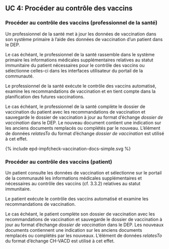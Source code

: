 ## UC 4: Procéder au contrôle des vaccins

### Procéder au contrôle des vaccins (professionnel de la santé)

Un professionnel de la santé met à jour les données de vaccination dans son système primaire à l’aide des données de vaccination d’un patient dans le DEP.

Le cas échéant, le professionnel de la santé rassemble dans le système primaire les informations médicales supplémentaires relatives au statut immunitaire du patient nécessaires pour le contrôle des vaccins ou sélectionne celles-ci dans les interfaces utilisateur du portail de la communauté. 

Le professionnel de la santé exécute le contrôle des vaccins automatisé, examine les recommandations de vaccination et en tient compte dans la planification des futures vaccinations.

Le cas échéant, le professionnel de la santé complète le dossier de vaccination du patient avec les recommandations de vaccination et sauvegarde le dossier de vaccination à jour au format d’échange *dossier de vaccination* dans le DEP. Le nouveau document contient une indication sur les anciens documents remplacés ou complétés par le nouveau. L’élément de données *relatesTo* du format d’échange *dossier de vaccination* est utilisé à cet effet.

<div>{% include epd-impfcheck-vaccination-docs-simple.svg %}</div>


### Procéder au contrôle des vaccins (patient)

Un patient consulte les données de vaccination et sélectionne sur le portail de la communauté les informations médicales supplémentaires et nécessaires au contrôle des vaccins (cf. 3.3.2) relatives au statut immunitaire.

Le patient exécute le contrôle des vaccins automatisé et examine les recommandations de vaccination. 

Le cas échéant, le patient complète son dossier de vaccination avec les recommandations de vaccination et sauvegarde le dossier de vaccination à jour au format d’échange *dossier de vaccination* dans le DEP. Les nouveaux documents contiennent une indication sur les anciens documents remplacés ou complétés par les nouveaux. L’élément de données *relatesTo* du format d’échange CH-VACD est utilisé à cet effet.



